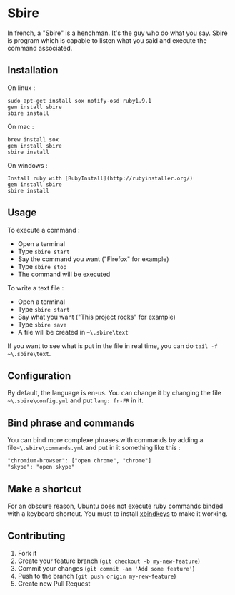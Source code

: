 # Sbire

In french, a "Sbire" is a henchman. It's the guy who do what you say. Sbire is program which is capable to listen what you said and execute the command associated.

## Installation

On linux :

    sudo apt-get install sox notify-osd ruby1.9.1
    gem install sbire
    sbire install

On mac :

    brew install sox
    gem install sbire
    sbire install

On windows :

    Install ruby with [RubyInstall](http://rubyinstaller.org/)
    gem install sbire
    sbire install

## Usage

To execute a command :

  - Open a terminal
  - Type `sbire start`
  - Say the command you want ("Firefox" for example)
  - Type `sbire stop`
  - The command will be executed

To write a text file :

  - Open a terminal
  - Type `sbire start`
  - Say what you want ("This project rocks" for example)
  - Type `sbire save`
  - A file will be created in `~\.sbire\text`

If you want to see what is put in the file in real time, you can do `tail -f ~\.sbire\text`.

## Configuration

By default, the language is en-us. You can change it by changing the file `~\.sbire\config.yml` and put `lang: fr-FR` in it.

## Bind phrase and commands

You can bind more complexe phrases with commands by adding a file`~\.sbire\commands.yml` and put in it something like this :

    "chromium-browser": ["open chrome", "chrome"]
    "skype": "open skype"

## Make a shortcut

For an obscure reason, Ubuntu does not execute ruby commands binded with a keyboard shortcut. You must to install [xbindkeys](http://doc.ubuntu-fr.org/xbindkeys) to make it working.

## Contributing

1. Fork it
2. Create your feature branch (`git checkout -b my-new-feature`)
3. Commit your changes (`git commit -am 'Add some feature'`)
4. Push to the branch (`git push origin my-new-feature`)
5. Create new Pull Request
